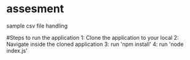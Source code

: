 # assesment
sample csv file handling

#Steps to run the application 
1: Clone the application to your local
2: Navigate inside the cloned application
3: run 'npm install'
4: run 'node index.js'
